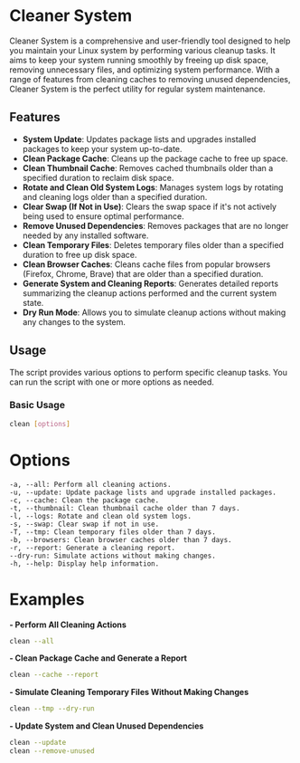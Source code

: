# Cleaner System

Cleaner System is a comprehensive and user-friendly tool designed to help you maintain your Linux system by performing various cleanup tasks. It aims to keep your system running smoothly by freeing up disk space, removing unnecessary files, and optimizing system performance. With a range of features from cleaning caches to removing unused dependencies, Cleaner System is the perfect utility for regular system maintenance.

## Features

- **System Update**: Updates package lists and upgrades installed packages to keep your system up-to-date.
- **Clean Package Cache**: Cleans up the package cache to free up space.
- **Clean Thumbnail Cache**: Removes cached thumbnails older than a specified duration to reclaim disk space.
- **Rotate and Clean Old System Logs**: Manages system logs by rotating and cleaning logs older than a specified duration.
- **Clear Swap (If Not in Use)**: Clears the swap space if it's not actively being used to ensure optimal performance.
- **Remove Unused Dependencies**: Removes packages that are no longer needed by any installed software.
- **Clean Temporary Files**: Deletes temporary files older than a specified duration to free up disk space.
- **Clean Browser Caches**: Cleans cache files from popular browsers (Firefox, Chrome, Brave) that are older than a specified duration.
- **Generate System and Cleaning Reports**: Generates detailed reports summarizing the cleanup actions performed and the current system state.
- **Dry Run Mode**: Allows you to simulate cleanup actions without making any changes to the system.

## Usage

The script provides various options to perform specific cleanup tasks. You can run the script with one or more options as needed.

### Basic Usage

```sh
clean [options]
```
# Options

    -a, --all: Perform all cleaning actions.
    -u, --update: Update package lists and upgrade installed packages.
    -c, --cache: Clean the package cache.
    -t, --thumbnail: Clean thumbnail cache older than 7 days.
    -l, --logs: Rotate and clean old system logs.
    -s, --swap: Clear swap if not in use.
    -T, --tmp: Clean temporary files older than 7 days.
    -b, --browsers: Clean browser caches older than 7 days.
    -r, --report: Generate a cleaning report.
    --dry-run: Simulate actions without making changes.
    -h, --help: Display help information.

# Examples

**- Perform All Cleaning Actions**
```sh
clean --all
```
**- Clean Package Cache and Generate a Report**
```sh
clean --cache --report
```
**- Simulate Cleaning Temporary Files Without Making Changes**
```sh
clean --tmp --dry-run
```
**- Update System and Clean Unused Dependencies**
```sh
clean --update
clean --remove-unused
```    
